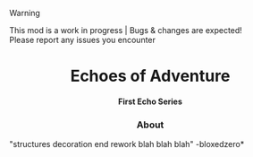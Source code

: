> [!WARNING]
> This mod is a work in progress | Bugs & changes are expected!<br>Please report any issues you encounter

<h1 align="center"> Echoes of Adventure</h1>
<h4 align="center">First Echo Series</h4>

<h3 align="center">About</h3>
"structures decoration end rework blah blah blah" -bloxedzero*
